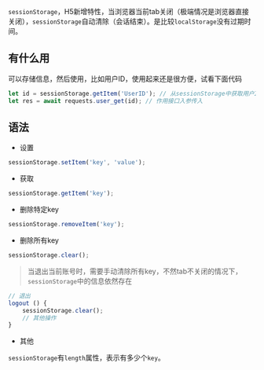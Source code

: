 `sessionStorage`，H5新增特性，当浏览器当前tab关闭（极端情况是浏览器直接关闭），`sessionStorage`自动清除（会话结束）。是比较`localStorage`没有过期时间。   

## 有什么用

可以存储信息，然后使用，比如用户ID，使用起来还是很方便，试看下面代码   

```js
let id = sessionStorage.getItem('UserID'); // 从sessionStorage中获取用户ID
let res = await requests.user_get(id); // 作用接口入参传入
```

## 语法   

- 设置

```js
sessionStorage.setItem('key', 'value');
```

- 获取

```js
sessionStorage.getItem('key');
```

- 删除特定key

```js
sessionStorage.removeItem('key');
```

- 删除所有key

```js
sessionStorage.clear();
```

> 当退出当前账号时，需要手动清除所有key，不然tab不关闭的情况下，`sessionStorage`中的信息依然存在

```js
// 退出
logout () {
	sessionStorage.clear();
	// 其他操作
}
```

- 其他

`sessionStorage`有`length`属性，表示有多少个`key`。

